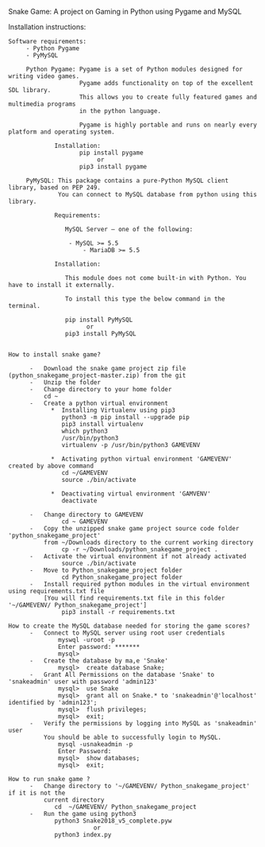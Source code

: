 Snake Game: A project on Gaming in Python using Pygame and MySQL

Installation instructions:

    Software requirements:
         - Python Pygame
         - PyMySQL

         Python Pygame: Pygame is a set of Python modules designed for writing video games. 
                        Pygame adds functionality on top of the excellent SDL library. 
                        This allows you to create fully featured games and multimedia programs 
                        in the python language.

                        Pygame is highly portable and runs on nearly every platform and operating system.

                 Installation:
                        pip install pygame
                             or
                        pip3 install pygame

    	 PyMySQL: This package contains a pure-Python MySQL client library, based on PEP 249.
                  You can connect to MySQL database from python using this library.
    
                 Requirements:

                    MySQL Server – one of the following:

	                 - MySQL >= 5.5
                         - MariaDB >= 5.5

                 Installation:

                    This module does not come built-in with Python. You have to install it externally. 
         
                    To install this type the below command in the terminal.
         
                    pip install PyMySQL
                          or 
                    pip3 install PyMySQL

   
    How to install snake game?

          -   Download the snake game project zip file (python_snakegame_project-master.zip) from the git
          -   Unzip the folder 
          -   Change directory to your home folder
              cd ~
          -   Create a python virtual environment
                *  Installing Virtualenv using pip3
                   python3 -m pip install --upgrade pip
                   pip3 install virtualenv
                   which python3
                   /usr/bin/python3
                   virtualenv -p /usr/bin/python3 GAMEVENV

                *  Activating python virtual environment 'GAMEVENV' created by above command
                   cd ~/GAMEVENV
                   source ./bin/activate

                *  Deactivating virtual environment 'GAMVENV'
                   deactivate

          -   Change directory to GAMEVENV
                   cd ~ GAMEVENV
          -   Copy the unzipped snake game project source code folder 'python_snakegame_project' 
              from ~/Downloads directory to the current working directory
                   cp -r ~/Downloads/python_snakegame_project .
          -   Activate the virtual environment if not already activated
                   source ./bin/activate
          -   Move to Python_snakegame_project folder
                   cd Python_snakegame_project folder
          -   Install required python modules in the virtual environment using requirements.txt file
              [You will find requirements.txt file in this folder '~/GAMEVENV/ Python_snakegame_project']
                   pip3 install -r requirements.txt

    How to create the MySQL database needed for storing the game scores?
          -   Connect to MySQL server using root user credentials
                  myswql -uroot -p
                  Enter password: *******
                  mysql>  
          -   Create the database by ma,e 'Snake'
                  mysql>  create database Snake;
          -   Grant All Permissions on the database 'Snake' to 'snakeadmin' user with password 'admin123'
                  mysql>  use Snake
                  mysql>  grant all on Snake.* to 'snakeadmin'@'localhost' identified by 'admin123'; 
                  mysql>  flush privileges;
                  mysql>  exit;
          -   Verify the permissions by logging into MySQL as 'snakeadmin' user
              You should be able to successfully login to MySQL.
                  mysql -usnakeadmin -p
                  Enter Password: 
                  mysql>  show databases;
                  mysql>  exit;  

    How to run snake game ?
          -   Change directory to '~/GAMEVENV/ Python_snakegame_project' if it is not the 
              current directory
                 cd  ~/GAMEVENV/ Python_snakegame_project
          -   Run the game using python3
                 python3 Snake2018_v5_complete.pyw
                            or
                 python3 index.py
                 

   
           
                  
   
